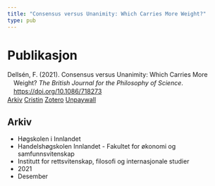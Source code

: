 ```yaml
---
title: "Consensus versus Unanimity: Which Carries More Weight?"
type: pub
---
```

<h1>Publikasjon</h1>
<article id="csl-bib-container-MIXHVGB4" class="csl-bib-container">
  <div class="csl-bib-body" style="line-height: 1.35; padding-left: 1em; text-indent:-1em;">
  <div class="csl-entry">Dells&#xE9;n, F. (2021). Consensus versus Unanimity: Which Carries More Weight? <i>The British Journal for the Philosophy of Science</i>. <a href="https://doi.org/10.1086/718273">https://doi.org/10.1086/718273</a></div>
</div>
  <div class="csl-bib-buttons">
    <a href="#taxonomy-article-MIXHVGB4" class="csl-bib-button">Arkiv</a>
    <a href="https://app.cristin.no/results/show.jsf?id=1967264" alt="Cristin URL" class="csl-bib-button">Cristin</a>
    <a href="http://zotero.org/groups/5022929/items/MIXHVGB4" alt="Zotero URL" class="csl-bib-button">Zotero</a>
    <a href="http://philsci-archive.pitt.edu/19724/1/Dissent%20Draft14%20AcceptedWeb.pdf" class="csl-bib-button">Unpaywall</a>
  </div>
  <div id="csl-bib-meta-container-MIXHVGB4"></div>
</article>
<div id="csl-bib-meta-MIXHVGB4" class="csl-bib-meta">
  <article id="taxonomy-article-MIXHVGB4" class="taxonomy-article">
    <h1>Arkiv</h1>
    <ul>
      <li>Høgskolen i Innlandet</li>
      <li>Handelshøgskolen Innlandet - Fakultet for økonomi og samfunnsvitenskap</li>
      <li>Institutt for rettsvitenskap, filosofi og internasjonale studier</li>
      <li>2021</li>
      <li>Desember</li>
    </ul>
  </article>
</div>
